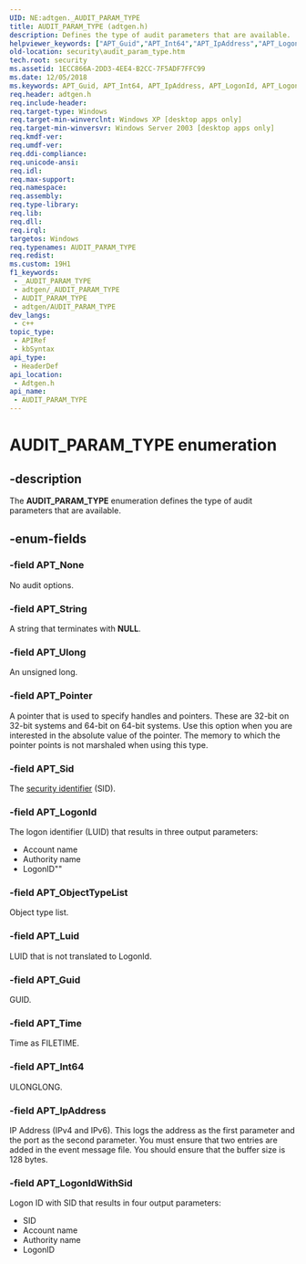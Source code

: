 ```yaml
---
UID: NE:adtgen._AUDIT_PARAM_TYPE
title: AUDIT_PARAM_TYPE (adtgen.h)
description: Defines the type of audit parameters that are available.
helpviewer_keywords: ["APT_Guid","APT_Int64","APT_IpAddress","APT_LogonId","APT_LogonIdWithSid","APT_Luid","APT_None","APT_ObjectTypeList","APT_Pointer","APT_Sid","APT_String","APT_Time","APT_Ulong","AUDIT_PARAM_TYPE","AUDIT_PARAM_TYPE enumeration [Security]","adtgen/APT_Guid","adtgen/APT_Int64","adtgen/APT_IpAddress","adtgen/APT_LogonId","adtgen/APT_LogonIdWithSid","adtgen/APT_Luid","adtgen/APT_None","adtgen/APT_ObjectTypeList","adtgen/APT_Pointer","adtgen/APT_Sid","adtgen/APT_String","adtgen/APT_Time","adtgen/APT_Ulong","adtgen/AUDIT_PARAM_TYPE","security.audit_param_type"]
old-location: security\audit_param_type.htm
tech.root: security
ms.assetid: 1ECC866A-2DD3-4EE4-B2CC-7F5ADF7FFC99
ms.date: 12/05/2018
ms.keywords: APT_Guid, APT_Int64, APT_IpAddress, APT_LogonId, APT_LogonIdWithSid, APT_Luid, APT_None, APT_ObjectTypeList, APT_Pointer, APT_Sid, APT_String, APT_Time, APT_Ulong, AUDIT_PARAM_TYPE, AUDIT_PARAM_TYPE enumeration [Security], adtgen/APT_Guid, adtgen/APT_Int64, adtgen/APT_IpAddress, adtgen/APT_LogonId, adtgen/APT_LogonIdWithSid, adtgen/APT_Luid, adtgen/APT_None, adtgen/APT_ObjectTypeList, adtgen/APT_Pointer, adtgen/APT_Sid, adtgen/APT_String, adtgen/APT_Time, adtgen/APT_Ulong, adtgen/AUDIT_PARAM_TYPE, security.audit_param_type
req.header: adtgen.h
req.include-header: 
req.target-type: Windows
req.target-min-winverclnt: Windows XP [desktop apps only]
req.target-min-winversvr: Windows Server 2003 [desktop apps only]
req.kmdf-ver: 
req.umdf-ver: 
req.ddi-compliance: 
req.unicode-ansi: 
req.idl: 
req.max-support: 
req.namespace: 
req.assembly: 
req.type-library: 
req.lib: 
req.dll: 
req.irql: 
targetos: Windows
req.typenames: AUDIT_PARAM_TYPE
req.redist: 
ms.custom: 19H1
f1_keywords:
 - _AUDIT_PARAM_TYPE
 - adtgen/_AUDIT_PARAM_TYPE
 - AUDIT_PARAM_TYPE
 - adtgen/AUDIT_PARAM_TYPE
dev_langs:
 - c++
topic_type:
 - APIRef
 - kbSyntax
api_type:
 - HeaderDef
api_location:
 - Adtgen.h
api_name:
 - AUDIT_PARAM_TYPE
---
```


# AUDIT_PARAM_TYPE enumeration


## -description

The <b>AUDIT_PARAM_TYPE</b> enumeration defines the type of audit parameters that are available.

## -enum-fields

### -field APT_None

No audit options.

### -field APT_String

A string that terminates with <b>NULL</b>.

### -field APT_Ulong

An unsigned long.

### -field APT_Pointer

A pointer that is used to specify handles and pointers. These are 32-bit on 32-bit systems and 64-bit on 64-bit systems. Use this option when you are interested in the absolute value of the pointer. The memory to which the pointer points is not marshaled when using this type.

### -field APT_Sid

The <a href="/windows/desktop/SecGloss/s-gly">security identifier</a> (SID).

### -field APT_LogonId

The logon identifier (LUID) that results in three output parameters:

<ul>
<li>Account name</li>
<li>Authority name</li>
<li>LogonID""</li>
</ul>

### -field APT_ObjectTypeList

Object type list.

### -field APT_Luid

LUID that is not translated to LogonId.

### -field APT_Guid

GUID.

### -field APT_Time

Time as FILETIME.

### -field APT_Int64

ULONGLONG.

### -field APT_IpAddress

IP Address (IPv4 and IPv6). This logs the address as the first parameter and the port as the second parameter. You must ensure that two entries are added in the event message file. You should ensure that the buffer size is 128 bytes.

### -field APT_LogonIdWithSid

Logon ID with SID that results in four output parameters:

<ul>
<li>SID</li>
<li>Account name</li>
<li>Authority name</li>
<li>LogonID</li>
</ul>